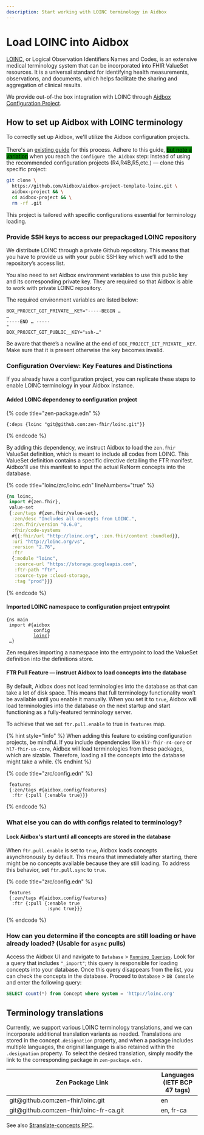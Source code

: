 ```yaml
---
description: Start working with LOINC terminology in Aidbox
---
```


# Load LOINC into Aidbox

[LOINC](https://loinc.org/), or Logical Observation Identifiers Names and Codes, is an extensive medical terminology system that can be incorporated into FHIR ValueSet resources. It is a universal standard for identifying health measurements, observations, and documents, which helps facilitate the sharing and aggregation of clinical results.

We provide out-of-the box integration with LOINC through [Aidbox Configuration Project](../../../aidbox-configuration/aidbox-zen-lang-project/).

## How to set up Aidbox with LOINC terminology

To correctly set up Aidbox, we'll utilize the Aidbox configuration projects. \
\
There's an [existing guide](../../../getting-started-1/run-aidbox/run-aidbox-locally-with-docker.md) for this process. Adhere to this guide, <mark style="background-color:green;">but note a variation</mark> when you reach the `Configure the Aidbox` step: instead of using the recommended configuration projects (R4,R4B,R5,etc.) — clone this specific project:     &#x20;

```sh
git clone \
  https://github.com/Aidbox/aidbox-project-template-loinc.git \
  aidbox-project && \
  cd aidbox-project && \
  rm -rf .git
```

This project is tailored with specific configurations essential for terminology loading.

### Provide SSH keys to access our prepackaged LOINC repository

We distribute LOINC through a private Github repository. This means that you have to provide us with your public SSH key which we’ll add to the repository’s access list.

You also need to set Aidbox environment variables to use this public key and its corresponding private key. They are required so that Aidbox is able to work with private LOINC repository.

The required environment variables are listed below:

```shell
BOX_PROJECT_GIT_PRIVATE__KEY="-----BEGIN …
…
-----END … -----
"
BOX_PROJECT_GIT_PUBLIC__KEY="ssh-…"
```

Be aware that there’s a newline at the end of `BOX_PROJECT_GIT_PRIVATE__KEY`. Make sure that it is present otherwise the key becomes invalid.

### Configuration Overview: Key Features and Distinctions

If you already have a configuration project, you can replicate these steps to enable LOINC terminology in your Aidbox instance.

#### Added LOINC dependency to configuration project

{% code title="zen-package.edn" %}
```
{:deps {loinc "git@github.com:zen-fhir/loinc.git"}}
```
{% endcode %}

By adding this dependency, we instruct Aidbox to load the `zen.fhir` ValueSet definition, which is meant to include all codes from LOINC. This ValueSet definition contains a specific directive detailing the FTR manifest. Aidbox'll use this manifest to input the actual RxNorm concepts into the database.

{% code title="loinc/zrc/loinc.edn" lineNumbers="true" %}
```clojure
{ns loinc,
 import #{zen.fhir},
 value-set
 {:zen/tags #{zen.fhir/value-set},
  :zen/desc "Includes all concepts from LOINC.",
  :zen.fhir/version "0.6.0",
  :fhir/code-systems
  #{{:fhir/url "http://loinc.org", :zen.fhir/content :bundled}},
  :uri "http://loinc.org/vs",
  :version "2.76",
  :ftr
  {:module "loinc",
   :source-url "https://storage.googleapis.com",
   :ftr-path "ftr",
   :source-type :cloud-storage,
   :tag "prod"}}}
```
{% endcode %}

#### Imported LOINC namespace to configuration project entrypoint

<pre><code>{ns main
 import #{aidbox
          config
          <a data-footnote-ref href="#user-content-fn-1">loinc</a>}
 …}
</code></pre>

Zen requires importing a namespace into the entrypoint to load the ValueSet definition into the definitions store.

#### FTR Pull Feature — instruct Aidbox to load concepts into the database

By default, Aidbox does not load terminologies into the database as that can take a lot of disk space. This means that full terminology functionality won’t be available until you enable it manually. When you set it to `true`, Aidbox will load terminologies into the database on the next startup and start functioning as a fully-featured terminology server.

To achieve that we set `ftr.pull.enable` to true in `features` map.

{% hint style="info" %}
When adding this feature to existing configuration projects, be mindful. If you include dependencies like `hl7-fhir-r4-core` or `hl7-fhir-us-core`, Aidbox will load terminologies from these packages, which are sizable. Therefore, loading all the concepts into the database might take a while.
{% endhint %}

{% code title="zrc/config.edn" %}
```
 features
 {:zen/tags #{aidbox.config/features}
  :ftr {:pull {:enable true}}}
```
{% endcode %}

### What else you can do with configs related to terminology?

#### Lock Aidbox's start until all concepts are stored in the database

When `ftr.pull.enable` is set to `true`, Aidbox loads concepts asynchronously by default. This means that immediately after starting, there might be no concepts available because they are still loading. To address this behavior, set `ftr.pull.sync` to `true`.

{% code title="zrc/config.edn" %}
```
 features
 {:zen/tags #{aidbox.config/features}
  :ftr {:pull {:enable true
               :sync true}}}
```
{% endcode %}

### How can you determine if the concepts are still loading or have already loaded? (Usable for `async` pulls)

Access the Aidbox UI and navigate to `Database` > [`Running Queries`](../../../overview/aidbox-ui/db-queries.md). Look for a query that includes `"_import"`; this query is responsible for loading concepts into your database. Once this query disappears from the list, you can check the concepts in the database. Proceed to `Database` > `DB Console` and enter the following query:

```sql
SELECT count(*) from Concept where system = 'http://loinc.org'
```

## Terminology translations

Currently, we support various LOINC terminology translations, and we can incorporate additional translation variants as needed. Translations are stored in the concept .`designation` property, and when a package includes multiple languages, the original language is also retained within the `.designation` property. To select the desired translation, simply modify the link to the corresponding package in `zen-package.edn.`

<table><thead><tr><th width="383">Zen Package Link</th><th>Languages (IETF BCP 47 tags)</th></tr></thead><tbody><tr><td>git@github.com:zen-fhir/loinc.git</td><td>en</td></tr><tr><td>git@github.com:zen-fhir/loinc-fr-ca.git</td><td>en, fr-ca</td></tr></tbody></table>

See also [$translate-concepts RPC](../concept/usdtranslate-concepts.md).



[^1]: Namespace we've imported
